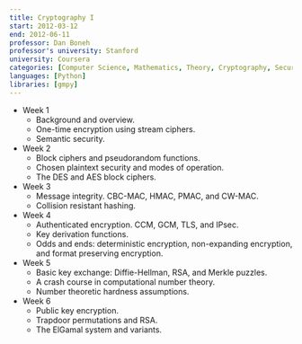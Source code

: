 ```yaml
---
title: Cryptography I
start: 2012-03-12
end: 2012-06-11
professor: Dan Boneh
professor's university: Stanford
university: Coursera
categories: [Computer Science, Mathematics, Theory, Cryptography, Security]
languages: [Python]
libraries: [gmpy]
---
```

- Week 1
  - Background and overview.
  - One-time encryption using stream ciphers.
  - Semantic security.
- Week 2
  - Block ciphers and pseudorandom functions.
  - Chosen plaintext security and modes of operation.
  - The DES and AES block ciphers.
- Week 3
  - Message integrity. CBC-MAC, HMAC, PMAC, and CW-MAC.
  - Collision resistant hashing.
- Week 4
  - Authenticated encryption. CCM, GCM, TLS, and IPsec.
  - Key derivation functions.
  - Odds and ends: deterministic encryption, non-expanding encryption, and
    format preserving encryption.
- Week 5
  - Basic key exchange: Diffie-Hellman, RSA, and Merkle puzzles.
  - A crash course in computational number theory.
  - Number theoretic hardness assumptions.
- Week 6
  - Public key encryption.
  - Trapdoor permutations and RSA.
  - The ElGamal system and variants.
